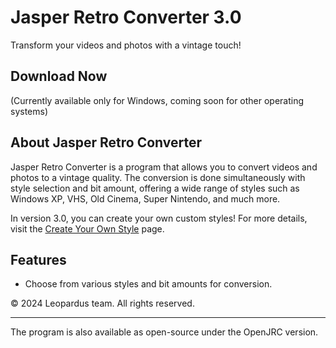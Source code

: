 # Jasper Retro Converter 3.0

Transform your videos and photos with a vintage touch!

## Download Now

(Currently available only for Windows, coming soon for other operating systems)

## About Jasper Retro Converter

Jasper Retro Converter is a program that allows you to convert videos and photos to a vintage quality. The conversion is done simultaneously with style selection and bit amount, offering a wide range of styles such as Windows XP, VHS, Old Cinema, Super Nintendo, and much more.

In version 3.0, you can create your own custom styles! For more details, visit the [Create Your Own Style](https://jasper.rf.gd/façaoseu) page.

## Features

- Choose from various styles and bit amounts for conversion.

© 2024 Leopardus team. All rights reserved.

---

The program is also available as open-source under the OpenJRC version.
